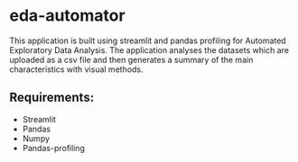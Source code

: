 # eda-automator
This application is built using streamlit and pandas profiling for Automated Exploratory Data Analysis.
The application analyses the datasets which are uploaded as a csv file and then generates a summary of the main characteristics with visual methods.

## Requirements:
* Streamlit
* Pandas
* Numpy
* Pandas-profiling
